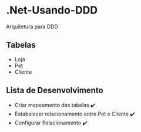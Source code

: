 # .Net-Usando-DDD
Arquitetura para DDD

## Tabelas

- Loja
- Pet
- Cliente

## Lista de Desenvolvimento

- Criar mapeamento das tabelas :heavy_check_mark:
- Estabelecer relacionamento entre Pet e Cliente :heavy_check_mark:
- Configurar Relacionamento :heavy_check_mark:
